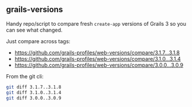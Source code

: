grails-versions
---

Handy repo/script to compare fresh `create-app` versions of Grails 3 so you can see what changed.

Just compare across tags:
* <https://github.com/grails-profiles/web-versions/compare/3.1.7...3.1.8>
* <https://github.com/grails-profiles/web-versions/compare/3.1.0...3.1.4>
* <https://github.com/grails-profiles/web-versions/compare/3.0.0...3.0.9>

From the git cli:

```bash
git diff 3.1.7..3.1.8
git diff 3.1.0..3.1.4
git diff 3.0.0..3.0.9
```
